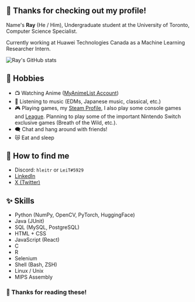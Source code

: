 ## 🦊 Thanks for checking out my profile!

Name's **Ray** (He / Him), Undergraduate student at the University of Toronto, Computer Science Specialist. 

Currently working at Huawei Technologies Canada as a Machine Learning Researcher Intern. 

![Ray's GitHub stats](https://github-readme-stats.vercel.app/api?username=lei-tin&show_icons=true&theme=vue&rank_icon=github)

## 💖 Hobbies

- 📺 Watching Anime ([MyAnimeList Account](https://myanimelist.net/profile/HLeiTR))
- 🎵 Listening to music (EDMs, Japanese music, classical, etc.)
- 🎮 Playing games, my [Steam Profile](https://steamcommunity.com/id/Lei_Tin/), I also play some console games and [League](https://www.op.gg/summoners/na/HLeiTR). Planning to play some of the important Nintendo Switch exclusive games (Breath of the Wild, etc.). 
- 🗨️ Chat and hang around with friends!
- 😿 Eat and sleep

## 📧 How to find me

- Discord: `hleitr` or `LeiT#5929`
- [LinkedIn](https://www.linkedin.com/in/shouyihung/)
- [X (Twitter)](https://x.com/HLeiTR)

## ✨ Skills

- Python (NumPy, OpenCV, PyTorch, HuggingFace)
- Java (JUnit)
- SQL (MySQL, PostgreSQL)
- HTML + CSS
- JavaScript (React)
- C
- R
- Selenium
- Shell (Bash, ZSH)
- Linux / Unix
- MIPS Assembly

### 💓 Thanks for reading these!
